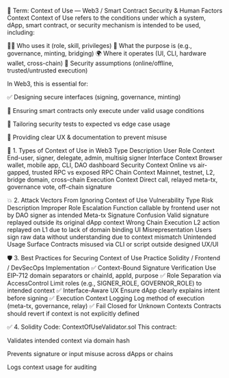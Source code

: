🧩 Term: Context of Use — Web3 / Smart Contract Security & Human Factors Context
Context of Use refers to the conditions under which a system, dApp, smart contract, or security mechanism is intended to be used, including:

🧑‍💻 Who uses it (role, skill, privileges)
🧠 What the purpose is (e.g., governance, minting, bridging)
🌍 Where it operates (UI, CLI, hardware wallet, cross-chain)
🔐 Security assumptions (online/offline, trusted/untrusted execution)

In Web3, this is essential for:

✅ Designing secure interfaces (signing, governance, minting)

🔐 Ensuring smart contracts only execute under valid usage conditions

🧪 Tailoring security tests to expected vs edge case usage

📜 Providing clear UX & documentation to prevent misuse

📘 1. Types of Context of Use in Web3
Type	Description
User Role Context	End-user, signer, delegate, admin, multisig signer
Interface Context	Browser wallet, mobile app, CLI, DAO dashboard
Security Context	Online vs air-gapped, trusted RPC vs exposed RPC
Chain Context	Mainnet, testnet, L2, bridge domain, cross-chain
Execution Context	Direct call, relayed meta-tx, governance vote, off-chain signature

💥 2. Attack Vectors From Ignoring Context of Use
Vulnerability Type	Risk Description
Improper Role Escalation	Function callable by frontend user not by DAO signer as intended
Meta-tx Signature Confusion	Valid signature replayed outside its original dApp context
Wrong Chain Execution	L2 action replayed on L1 due to lack of domain binding
UI Misrepresentation	Users sign raw data without understanding due to context mismatch
Unintended Usage Surface	Contracts misused via CLI or script outside designed UX/UI

🛡️ 3. Best Practices for Securing Context of Use
Practice	Solidity / Frontend / DevSecOps Implementation
✅ Context-Bound Signature Verification	Use EIP-712 domain separators or chainId, appId, purpose
✅ Role Separation via AccessControl	Limit roles (e.g., SIGNER_ROLE, GOVERNOR_ROLE) to intended context
✅ Interface-Aware UX	Ensure dApp clearly explains intent before signing
✅ Execution Context Logging	Log method of execution (meta-tx, governance, relay)
✅ Fail Closed for Unknown Contexts	Contracts should revert if context is not explicitly defined

✅ 4. Solidity Code: ContextOfUseValidator.sol
This contract:

Validates intended context via domain hash

Prevents signature or input misuse across dApps or chains

Logs context usage for auditing